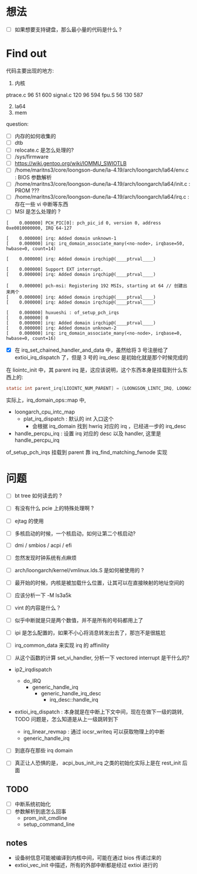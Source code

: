 # 想法
- [ ] 如果想要支持键盘，那么最小量的代码是什么 ?

# Find out
代码主要出现的地方:
1. 内核

ptrace.c                                      96             51            600
signal.c                                     120             96            594
fpu.S                                         56            130            587

2. la64
3. mem

question:
- [ ] 内存的如何收集的
- [ ] dtb
- [ ] relocate.c 是怎么处理的?
- [ ] /sys/firmware
- [ ] https://wiki.gentoo.org/wiki/IOMMU_SWIOTLB
- [ ] /home/maritns3/core/loongson-dune/la-4.19/arch/loongarch/la64/env.c : BIOS 参数解析
- [ ] /home/maritns3/core/loongson-dune/la-4.19/arch/loongarch/la64/init.c : PROM ???
- [ ] /home/maritns3/core/loongson-dune/la-4.19/arch/loongarch/la64/irq.c : 存在一些 vi 中断等东西
- [ ] MSI 是怎么处理的 ?

```
[    0.000000] PCH_PIC[0]: pch_pic_id 0, version 0, address 0xe0010000000, IRQ 64-127

[    0.000000] irq: Added domain unknown-1
[    0.000000] irq: irq_domain_associate_many(<no-node>, irqbase=50, hwbase=0, count=14)

[    0.000000] irq: Added domain irqchip@(____ptrval____) 

[    0.000000] Support EXT interrupt.
[    0.000000] irq: Added domain irqchip@(____ptrval____)

[    0.000000] pch-msi: Registering 192 MSIs, starting at 64 // 创建出来两个
[    0.000000] irq: Added domain irqchip@(____ptrval____)
[    0.000000] irq: Added domain irqchip@(____ptrval____)

[    0.000000] huxueshi : of_setup_pch_irqs
[    0.000000] 0
[    0.000000] irq: Added domain irqchip@(____ptrval____)
[    0.000000] irq: Added domain unknown-2
[    0.000000] irq: irq_domain_associate_many(<no-node>, irqbase=0, hwbase=0, count=16)
```


- [x] 在 irq_set_chained_handler_and_data 中，虽然给将 3 号注册给了 extioi_irq_dispatch 了，但是 3 号的 irq_desc 是初始化就是那个时候完成的

在 liointc_init 中，其 parent irq 是，这应该说明，这个东西本身是挂载到什么东西上的:
```c
static int parent_irq[LIOINTC_NUM_PARENT] = {LOONGSON_LINTC_IRQ, LOONGSON_BRIDGE_IRQ};
```

实际上，irq_domain_ops::map 中, 
- loongarch_cpu_intc_map
  - plat_irq_dispatch : 默认的 int 入口这个
    - 会根据 irq_domain 找到 hwriq 对应的 irq ，已经进一步的 irq_desc
- handle_percpu_irq : 设置 irq 对应的 desc 以及 handler, 这里是 handle_percpu_irq

of_setup_pch_irqs 挂载到 parent 靠 irq_find_matching_fwnode 实现


# 问题
- [ ] bt tree 如何读去的 ?

- [ ] 有没有什么 pcie 上的特殊处理啊 ?
- [ ] ejtag 的使用

- [ ] 多核启动的时候，一个核启动，如何让第二个核启动?
- [ ] dmi / smbios / acpi / efi

- [ ] 忽然发现时钟系统有点麻烦
- [ ] arch/loongarch/kernel/vmlinux.lds.S 是如何被使用的 ?

- [ ] 最开始的时候，内核是被加载什么位置，让其可以在直接映射的地址空间的

- [ ] 应该分析一下  -M ls3a5k 

- [ ] vint 的内容是什么？

- [ ] 似乎中断就是只是两个数值，并不是所有的号码都用上了
- [ ] ipi 是怎么配置的，如果不小心将消息转发出去了，那岂不是很尴尬
- [ ] irq_common_data 来实现 irq 的 affinility
- [ ] 从这个函数的计算 set_vi_handler, 分析一下 vectored interrupt 是干什么的?

- ip2_irqdispatch
  - do_IRQ
    - generic_handle_irq
      - generic_handle_irq_desc
        - irq_desc::handle_irq

- extioi_irq_dispatch : 本身就是在中断上下文中间，现在在做下一级的跳转, TODO 问题是，怎么知道是从上一级跳转到下
  - irq_linear_revmap : 通过 iocsr_writeq 可以获取物理上的中断
  - generic_handle_irq 

- [ ] 到底存在那些 irq domain

- [ ] 真正让人恐惧的是， acpi_bus_init_irq 之类的初始化实际上是在 rest_init 后面

## TODO
- [ ] 中断系统初始化
- [ ] 参数解析到底怎么回事
  - prom_init_cmdline
  - setup_command_line

## notes
- 设备树信息可能被编译到内核中间，可能在通过 bios 传递过来的
- extioi_vec_init 中描述，所有的外部中断都是经过 extioi 进行的
